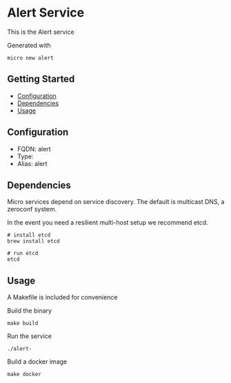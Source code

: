 # Alert Service

This is the Alert service

Generated with

```
micro new alert
```

## Getting Started

- [Configuration](#configuration)
- [Dependencies](#dependencies)
- [Usage](#usage)

## Configuration

- FQDN: alert
- Type: 
- Alias: alert

## Dependencies

Micro services depend on service discovery. The default is multicast DNS, a zeroconf system.

In the event you need a resilient multi-host setup we recommend etcd.

```
# install etcd
brew install etcd

# run etcd
etcd
```

## Usage

A Makefile is included for convenience

Build the binary

```
make build
```

Run the service
```
./alert-
```

Build a docker image
```
make docker
```